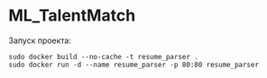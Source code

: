 # ML_TalentMatch

Запуск проекта:

```
sudo docker build --no-cache -t resume_parser .
sudo docker run -d --name resume_parser -p 80:80 resume_parser

```